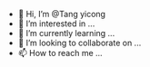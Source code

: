 - 👋 Hi, I’m @Tang yicong
- 👀 I’m interested in ...
- 🌱 I’m currently learning ...
- 💞️ I’m looking to collaborate on ...
- 📫 How to reach me ...

<!---
TANGYICONG/TANGYICONG is a ✨ special ✨ repository because its `README.md` (this file) appears on your GitHub profile.
You can click the Preview link to take a look at your changes.
--->
